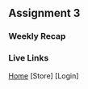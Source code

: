 ## Assignment 3

### Weekly Recap

### Live Links
[Home](https://chandlerh7.github.io/VSCode/homework-3/login.js)
[Store]
[Login]